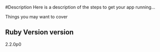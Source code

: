 #Description
Here is a description of the steps to get your app running...

Things you may want to cover

## Ruby Version version
2.2.0p0
